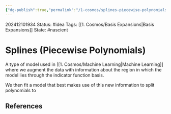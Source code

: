 ```yaml
---
{"dg-publish":true,"permalink":"/1-cosmos/splines-piecewise-polynomials/","created":"2025-01-22T11:17:14.181-05:00","updated":"2024-12-10T19:35:45.334-05:00"}
---
```


202412101934
Status: #idea
Tags: [[1. Cosmos/Basis Expansions\|Basis Expansions]]
State: #nascient
# Splines (Piecewise Polynomials)

A type of model used in [[1. Cosmos/Machine Learning\|Machine Learning]] where we augment the data with information about the region in which the model lies through the indicator function basis.

We then fit a model that best makes use of this new information to split polynomials to 
## References
